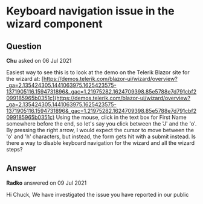 # Keyboard navigation issue in the wizard component

## Question

**Chu** asked on 06 Jul 2021

Easiest way to see this is to look at the demo on the Telerik Blazor site for the wizard at: [https://demos.telerik.com/blazor-ui/wizard/overview?_ga=2.135424305.1441063975.1625423575-1371905116.1594731896&_gac=1.21975282.1624709398.85e5788e7d791cbf2099185965b0351c](https://demos.telerik.com/blazor-ui/wizard/overview?_ga=2.135424305.1441063975.1625423575-1371905116.1594731896&_gac=1.21975282.1624709398.85e5788e7d791cbf2099185965b0351c) Using the mouse, click in the text box for First Name somewhere before the end, so let's say you click between the 'J' and the 'o'. By pressing the right arrow, I would expect the cursor to move between the 'o' and 'h' characters, but instead, the form gets hit with a submit instead. Is there a way to disable keyboard navigation for the wizard and all the wizard steps?

## Answer

**Radko** answered on 09 Jul 2021

Hi Chuck, We have investigated the issue you have reported in our public
